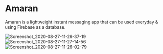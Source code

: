 # Amaran
Amaran is a lightweight instant messaging app that can be used everyday & using Firebase as a database.


![Screenshot_2020-08-27-11-26-37-19](https://user-images.githubusercontent.com/55497456/91384376-9a32ad80-e858-11ea-9469-3c70c4e5170c.png)
![Screenshot_2020-08-27-11-27-14-56](https://user-images.githubusercontent.com/55497456/91384381-9d2d9e00-e858-11ea-937a-b223c51a49fc.png)
![Screenshot_2020-08-27-11-26-02-79](https://user-images.githubusercontent.com/55497456/91384386-9e5ecb00-e858-11ea-968c-0c285e8b19bb.png)
